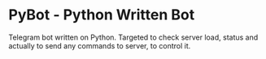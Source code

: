 # PyBot - Python Written Bot
Telegram bot written on Python. Targeted to check server load, status and actually to send any commands to server, to control it.
